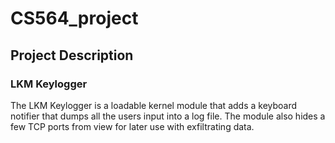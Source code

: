 # CS564_project

## Project Description

### LKM Keylogger

The LKM Keylogger is a loadable kernel module that adds a keyboard notifier that dumps all the users input into a log file. The module also hides a few TCP ports from view for later use with exfiltrating data.


